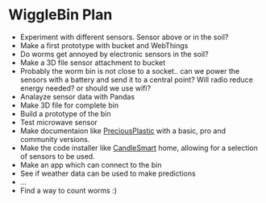 # WiggleBin Plan

- Experiment with different sensors. Sensor above or in the soil?
- Make a first prototype with bucket and WebThings
- Do worms get annoyed by electronic sensors in the soil? 
- Make a 3D file sensor attachment to bucket
- Probably the worm bin is not close to a socket.. can we power the sensors with a battery and send it to a central point? Will radio reduce energy needed? or should we use wifi?
- Analayze sensor data with Pandas
- Make 3D file for complete bin
- Build a prototype of the bin
- Test microwave sensor
- Make documentaion like [PreciousPlastic](https://preciousplastic.com) with a basic, pro and community versions. 
- Make the code installer like [CandleSmart](https://www.candlesmarthome.com/get-candle) home, allowing for a selection of sensors to be used.
- Make an app which can connect to the bin
- See if weather data can be used to make predictions
- ...
- Find a way to count worms :)

